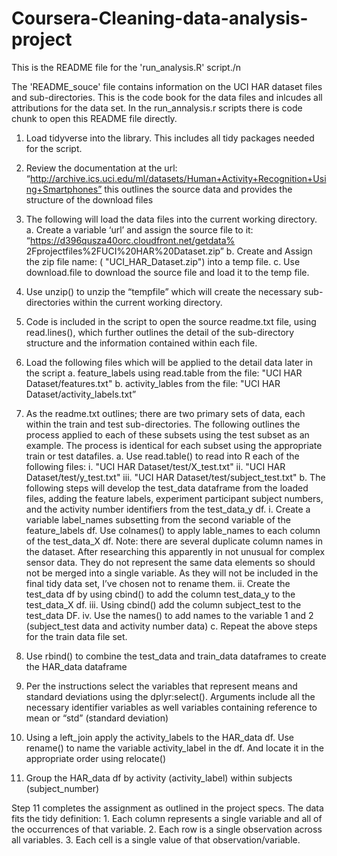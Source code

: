 # Coursera-Cleaning-data-analysis-project
This is the README file for the 'run_analysis.R' script./n

The 'README_souce' file contains information on the UCI HAR dataset files and sub-directories. This is the code book for the data files and inlcudes all attributions for the data set.
In the run_annalysis.r scripts there is code chunk to open this README file directly.

1) Load tidyverse into the library. This includes all tidy packages needed for the script.

2) Review the documentation at the url:
“http://archive.ics.uci.edu/ml/datasets/Human+Activity+Recognition+Using+Smartphones” this outlines the source data and provides the structure of the download files

3) The following will load the data files into the current working directory.
    a.  Create a variable ‘url’ and assign the source file to it: “https://d396qusza40orc.cloudfront.net/getdata%		  	2Fprojectfiles%2FUCI%20HAR%20Dataset.zip”
    b. Create and Assign the zip file name: ( "UCI_HAR_Dataset.zip") into a temp file.
    c. Use download.file to download the source file and load it to the temp file.

4) Use unzip() to unzip the “tempfile” which will create the necessary sub-directories within the current working directory. 

5) Code is included in the script to open the source readme.txt file, using read.lines(), which further outlines the detail of the sub-directory structure and the information contained within each file.

6) Load the following files which will be applied to the detail data later in the script
	a. feature_labels using read.table from the file: "UCI HAR Dataset/features.txt"
	b. activity_lables from the file: "UCI HAR Dataset/activity_labels.txt”

7) As the readme.txt outlines; there are two primary sets of data, each within the train and test sub-directories. The following outlines the process applied to each of these subsets using the test subset as an example. The process is identical for each subset using the appropriate train or test datafiles.
	a. Use read.table() to read into R each of the following files:
		i. "UCI HAR Dataset/test/X_test.txt"
		ii. "UCI HAR Dataset/test/y_test.txt"
		iii. "UCI HAR Dataset/test/subject_test.txt"
	b. The following steps will develop the test_data dataframe from the loaded files, adding the feature labels, experiment 	participant subject numbers,	 and the activity number identifiers from the test_data_y df.
		i. Create a variable label_names subsetting from the second variable of the feature_labels df. Use colnames() to 		apply lable_names to each column of the test_data_X  df. Note: there are several duplicate column names in the 			dataset. After researching this apparently in not unusual for complex sensor data. They do not represent the 			same data elements so should not be merged into a single variable. As they will not be included in the final 			tidy data set, I’ve chosen not to rename them.
		ii. Create the test_data df by using cbind() to add the column test_data_y to the test_data_X df.
		iii. Using cbind() add the column subject_test to the test_data DF.
		iv. Use the names() to add names to the variable 1 and 2 (subject_test data and activity number data)
	c. Repeat the above steps for the train data file set.

8) Use rbind() to combine the test_data and train_data dataframes to create the HAR_data dataframe

9) Per the instructions select the variables that represent means and standard deviations using the dplyr:select(). Arguments include all the necessary identifier variables as well variables containing reference to mean or “std” (standard deviation)

10) Using a left_join apply the activity_labels to the HAR_data df. Use rename() to name the variable activity_label in the df. And locate it in the appropriate order using relocate()

11) Group the HAR_data df by activity (activity_label) within subjects (subject_number)

Step 11 completes the assignment as outlined in the project specs. The data fits the tidy definition:
	1. Each column represents a single variable and all of the occurrences of that variable.
	2. Each row is a single observation across all variables. 
	3. Each cell is a single value of that observation/variable. 
